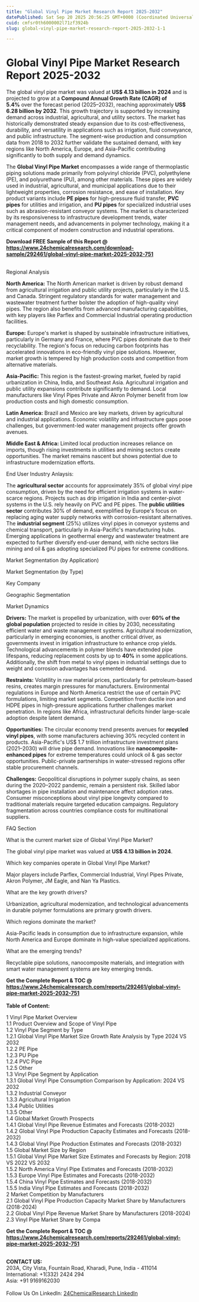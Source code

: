 ```yaml
---
title: "Global Vinyl Pipe Market Research Report 2025-2032"
datePublished: Sat Sep 20 2025 20:56:25 GMT+0000 (Coordinated Universal Time)
cuid: cmfsr0th6000002l71zf3924b
slug: global-vinyl-pipe-market-research-report-2025-2032-1-1

---
```


# Global Vinyl Pipe Market Research Report 2025-2032

<p>The global vinyl pipe market was valued at <strong>US$ 4.13 billion in 2024</strong> and is projected to grow at a <strong>Compound Annual Growth Rate (CAGR) of 5.4%</strong> over the forecast period (2025–2032), reaching approximately <strong>US$ 6.28 billion by 2032</strong>. This growth trajectory is supported by increasing demand across industrial, agricultural, and utility sectors. The market has historically demonstrated steady expansion due to its cost-effectiveness, durability, and versatility in applications such as irrigation, fluid conveyance, and public infrastructure. The segment-wise production and consumption data from 2018 to 2032 further validate the sustained demand, with key regions like North America, Europe, and Asia-Pacific contributing significantly to both supply and demand dynamics.</p><p>
</p><p>The <strong>Global Vinyl Pipe Market</strong> encompasses a wide range of thermoplastic piping solutions made primarily from polyvinyl chloride (PVC), polyethylene (PE), and polyurethane (PU), among other materials. These pipes are widely used in industrial, agricultural, and municipal applications due to their lightweight properties, corrosion resistance, and ease of installation. Key product variants include <strong>PE pipes</strong> for high-pressure fluid transfer, <strong>PVC pipes</strong> for utilities and irrigation, and <strong>PU pipes</strong> for specialized industrial uses such as abrasion-resistant conveyor systems. The market is characterized by its responsiveness to infrastructure development trends, water management needs, and advancements in polymer technology, making it a critical component of modern construction and industrial operations.</p><div><b>Download FREE Sample of this Report @ 
            <a href="https://www.24chemicalresearch.com/download-sample/292461/global-vinyl-pipe-market-2025-2032-751">
            https://www.24chemicalresearch.com/download-sample/292461/global-vinyl-pipe-market-2025-2032-751</a></b></div><br><p>
Regional Analysis</p><p>
</p><p><strong>North America:</strong> The North American market is driven by robust demand from agricultural irrigation and public utility projects, particularly in the U.S. and Canada. Stringent regulatory standards for water management and wastewater treatment further bolster the adoption of high-quality vinyl pipes. The region also benefits from advanced manufacturing capabilities, with key players like Parflex and Commercial Industrial operating production facilities.</p><p>
</p><p><strong>Europe:</strong> Europe's market is shaped by sustainable infrastructure initiatives, particularly in Germany and France, where PVC pipes dominate due to their recyclability. The region's focus on reducing carbon footprints has accelerated innovations in eco-friendly vinyl pipe solutions. However, market growth is tempered by high production costs and competition from alternative materials.</p><p>
</p><p><strong>Asia-Pacific:</strong> This region is the fastest-growing market, fueled by rapid urbanization in China, India, and Southeast Asia. Agricultural irrigation and public utility expansions contribute significantly to demand. Local manufacturers like Vinyl Pipes Private and Akron Polymer benefit from low production costs and high domestic consumption.</p><p>
</p><p><strong>Latin America:</strong> Brazil and Mexico are key markets, driven by agricultural and industrial applications. Economic volatility and infrastructure gaps pose challenges, but government-led water management projects offer growth avenues.</p><p>
</p><p><strong>Middle East &amp; Africa:</strong> Limited local production increases reliance on imports, though rising investments in utilities and mining sectors create opportunities. The market remains nascent but shows potential due to infrastructure modernization efforts.</p><p>
End User Industry Anlaysis:</p><p>
</p><p>The <strong>agricultural sector</strong> accounts for approximately 35% of global vinyl pipe consumption, driven by the need for efficient irrigation systems in water-scarce regions. Projects such as drip irrigation in India and center-pivot systems in the U.S. rely heavily on PVC and PE pipes. The <strong>public utilities sector</strong> contributes 30% of demand, exemplified by Europe's focus on replacing aging water supply networks with corrosion-resistant alternatives. The <strong>industrial segment</strong> (25%) utilizes vinyl pipes in conveyor systems and chemical transport, particularly in Asia-Pacific's manufacturing hubs. Emerging applications in geothermal energy and wastewater treatment are expected to further diversify end-user demand, with niche sectors like mining and oil &amp; gas adopting specialized PU pipes for extreme conditions.</p><p>
Market Segmentation (by Application)</p><p>
</p><p>
Market Segmentation (by Type)</p><p>
</p><p>
Key Company</p><p>
</p><p>
Geographic Segmentation</p><p>
</p><p>
Market Dynamics</p><p>
</p><p><strong>Drivers:</strong> The market is propelled by urbanization, with over <strong>60% of the global population</strong> projected to reside in cities by 2030, necessitating efficient water and waste management systems. Agricultural modernization, particularly in emerging economies, is another critical driver, as governments invest in irrigation infrastructure to enhance crop yields. Technological advancements in polymer blends have extended pipe lifespans, reducing replacement costs by up to <strong>40%</strong> in some applications. Additionally, the shift from metal to vinyl pipes in industrial settings due to weight and corrosion advantages has cemented demand.</p><p>
</p><p><strong>Restraints:</strong> Volatility in raw material prices, particularly for petroleum-based resins, creates margin pressures for manufacturers. Environmental regulations in Europe and North America restrict the use of certain PVC formulations, limiting market segments. Competition from ductile iron and HDPE pipes in high-pressure applications further challenges market penetration. In regions like Africa, infrastructural deficits hinder large-scale adoption despite latent demand.</p><p>
</p><p><strong>Opportunities:</strong> The circular economy trend presents avenues for <strong>recycled vinyl pipes</strong>, with some manufacturers achieving 30% recycled content in products. Asia-Pacific's US$ 1.7 trillion infrastructure investment plans (2021–2030) will drive pipe demand. Innovations like <strong>nanocomposite-enhanced pipes</strong> for extreme temperatures could unlock oil &amp; gas sector opportunities. Public-private partnerships in water-stressed regions offer stable procurement channels.</p><p>
</p><p><strong>Challenges:</strong> Geopolitical disruptions in polymer supply chains, as seen during the 2020–2022 pandemic, remain a persistent risk. Skilled labor shortages in pipe installation and maintenance affect adoption rates. Consumer misconceptions about vinyl pipe longevity compared to traditional materials require targeted education campaigns. Regulatory fragmentation across countries compliance costs for multinational suppliers.</p><p>
FAQ Section</p><p>
What is the current market size of Global Vinyl Pipe Market?</p><p>
</p><p>The global vinyl pipe market was valued at <strong>US$ 4.13 billion in 2024</strong>.</p><p>
Which key companies operate in Global Vinyl Pipe Market?</p><p>
</p><p>Major players include Parflex, Commercial Industrial, Vinyl Pipes Private, Akron Polymer, JM Eagle, and Nan Ya Plastics.</p><p>
What are the key growth drivers?</p><p>
</p><p>Urbanization, agricultural modernization, and technological advancements in durable polymer formulations are primary growth drivers.</p><p>
Which regions dominate the market?</p><p>
</p><p>Asia-Pacific leads in consumption due to infrastructure expansion, while North America and Europe dominate in high-value specialized applications.</p><p>
What are the emerging trends?</p><p>
</p><p>Recyclable pipe solutions, nanocomposite materials, and integration with smart water management systems are key emerging trends.</p>

<div><b>Get the Complete Report & TOC @ 
            <a href="https://www.24chemicalresearch.com/reports/292461/global-vinyl-pipe-market-2025-2032-751">
            https://www.24chemicalresearch.com/reports/292461/global-vinyl-pipe-market-2025-2032-751</a></b></div><br>
            <b>Table of Content:</b><p>1 Vinyl Pipe Market Overview<br />
    1.1 Product Overview and Scope of Vinyl Pipe<br />
    1.2 Vinyl Pipe Segment by Type<br />
        1.2.1 Global Vinyl Pipe Market Size Growth Rate Analysis by Type 2024 VS 2032<br />
        1.2.2 PE Pipe<br />
        1.2.3 PU Pipe<br />
        1.2.4 PVC Pipe<br />
        1.2.5 Other<br />
    1.3 Vinyl Pipe Segment by Application<br />
        1.3.1 Global Vinyl Pipe Consumption Comparison by Application: 2024 VS 2032<br />
        1.3.2 Industrial Conveyor<br />
        1.3.3 Agricultural Irrigation<br />
        1.3.4 Public Utilities<br />
        1.3.5 Other<br />
    1.4 Global Market Growth Prospects<br />
        1.4.1 Global Vinyl Pipe Revenue Estimates and Forecasts (2018-2032)<br />
        1.4.2 Global Vinyl Pipe Production Capacity Estimates and Forecasts (2018-2032)<br />
        1.4.3 Global Vinyl Pipe Production Estimates and Forecasts (2018-2032)<br />
    1.5 Global Market Size by Region<br />
        1.5.1 Global Vinyl Pipe Market Size Estimates and Forecasts by Region: 2018 VS 2022 VS 2032<br />
        1.5.2 North America Vinyl Pipe Estimates and Forecasts (2018-2032)<br />
        1.5.3 Europe Vinyl Pipe Estimates and Forecasts (2018-2032)<br />
        1.5.4 China Vinyl Pipe Estimates and Forecasts (2018-2032)<br />
        1.5.5 India Vinyl Pipe Estimates and Forecasts (2018-2032)<br />
2 Market Competition by Manufacturers<br />
    2.1 Global Vinyl Pipe Production Capacity Market Share by Manufacturers (2018-2024)<br />
    2.2 Global Vinyl Pipe Revenue Market Share by Manufacturers (2018-2024)<br />
    2.3 Vinyl Pipe Market Share by Compa</p>

<div><b>Get the Complete Report & TOC @ 
            <a href="https://www.24chemicalresearch.com/reports/292461/global-vinyl-pipe-market-2025-2032-751">
            https://www.24chemicalresearch.com/reports/292461/global-vinyl-pipe-market-2025-2032-751</a></b></div><br>

<b>CONTACT US:</b><br>
            203A, City Vista, Fountain Road, Kharadi, Pune, India - 411014<br>
            International: +1(332) 2424 294<br>
            Asia: +91 9169162030 <br><br>
            Follow Us On LinkedIn: <a href="https://www.linkedin.com/company/24chemicalresearch/">24ChemicalResearch LinkedIn</a>
